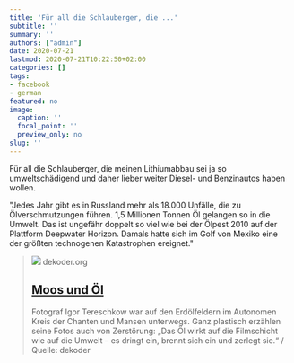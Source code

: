 ```yaml
---
title: 'Für all die Schlauberger, die ...'
subtitle: ''
summary: ''
authors: ["admin"]
date: 2020-07-21
lastmod: 2020-07-21T10:22:50+02:00
categories: []
tags:
- facebook
- german
featured: no
image:
  caption: ''
  focal_point: ''
  preview_only: no
slug: ''
---
```

Für all die Schlauberger, die meinen Lithiumabbau sei ja so umweltschädigend und daher lieber weiter Diesel- und Benzinautos haben wollen.

"Jedes Jahr gibt es in Russland mehr als 18.000 Unfälle, die zu Ölverschmutzungen führen. 1,5 Millionen Tonnen Öl gelangen so in die Umwelt. Das ist ungefähr doppelt so viel wie bei der Ölpest 2010 auf der Plattform Deepwater Horizon. Damals hatte sich im Golf von Mexiko eine der größten technogenen Katastrophen ereignet."
> [![](https://www.dekoder.org/sites/default/files/moos_und_oel_social.png)](https://www.dekoder.org/de/article/oel-verschmutzung-chanten-mansen)
> dekoder.org
> ## [Moos und Öl](https://www.dekoder.org/de/article/oel-verschmutzung-chanten-mansen)
>
>Fotograf Igor Tereschkow war auf den Erdölfeldern im Autonomen Kreis der Chanten und Mansen unterwegs. Ganz plastisch erzählen seine Fotos auch von Zerstörung: „Das Öl wirkt auf die Filmschicht wie auf die Umwelt – es dringt ein, brennt sich ein und zerlegt sie.“ / Quelle: dekoder


